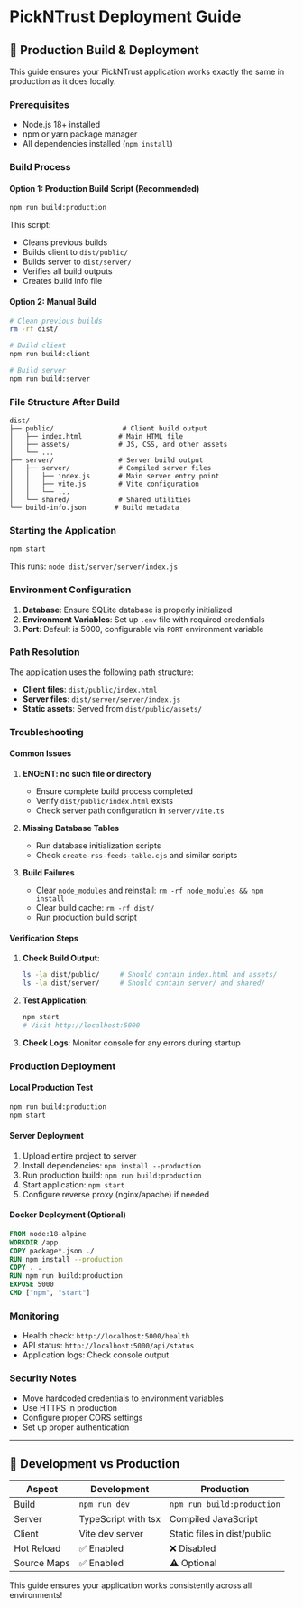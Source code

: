 # PickNTrust Deployment Guide

## 🚀 Production Build & Deployment

This guide ensures your PickNTrust application works exactly the same in production as it does locally.

### Prerequisites

- Node.js 18+ installed
- npm or yarn package manager
- All dependencies installed (`npm install`)

### Build Process

#### Option 1: Production Build Script (Recommended)
```bash
npm run build:production
```

This script:
- Cleans previous builds
- Builds client to `dist/public/`
- Builds server to `dist/server/`
- Verifies all build outputs
- Creates build info file

#### Option 2: Manual Build
```bash
# Clean previous builds
rm -rf dist/

# Build client
npm run build:client

# Build server  
npm run build:server
```

### File Structure After Build

```
dist/
├── public/                 # Client build output
│   ├── index.html         # Main HTML file
│   ├── assets/            # JS, CSS, and other assets
│   └── ...
├── server/                # Server build output
│   ├── server/            # Compiled server files
│   │   ├── index.js       # Main server entry point
│   │   ├── vite.js        # Vite configuration
│   │   └── ...
│   └── shared/            # Shared utilities
└── build-info.json       # Build metadata
```

### Starting the Application

```bash
npm start
```

This runs: `node dist/server/server/index.js`

### Environment Configuration

1. **Database**: Ensure SQLite database is properly initialized
2. **Environment Variables**: Set up `.env` file with required credentials
3. **Port**: Default is 5000, configurable via `PORT` environment variable

### Path Resolution

The application uses the following path structure:
- **Client files**: `dist/public/index.html`
- **Server files**: `dist/server/server/index.js`
- **Static assets**: Served from `dist/public/assets/`

### Troubleshooting

#### Common Issues

1. **ENOENT: no such file or directory**
   - Ensure complete build process completed
   - Verify `dist/public/index.html` exists
   - Check server path configuration in `server/vite.ts`

2. **Missing Database Tables**
   - Run database initialization scripts
   - Check `create-rss-feeds-table.cjs` and similar scripts

3. **Build Failures**
   - Clear `node_modules` and reinstall: `rm -rf node_modules && npm install`
   - Clear build cache: `rm -rf dist/`
   - Run production build script

#### Verification Steps

1. **Check Build Output**:
   ```bash
   ls -la dist/public/     # Should contain index.html and assets/
   ls -la dist/server/     # Should contain server/ and shared/
   ```

2. **Test Application**:
   ```bash
   npm start
   # Visit http://localhost:5000
   ```

3. **Check Logs**: Monitor console for any errors during startup

### Production Deployment

#### Local Production Test
```bash
npm run build:production
npm start
```

#### Server Deployment
1. Upload entire project to server
2. Install dependencies: `npm install --production`
3. Run production build: `npm run build:production`
4. Start application: `npm start`
5. Configure reverse proxy (nginx/apache) if needed

#### Docker Deployment (Optional)
```dockerfile
FROM node:18-alpine
WORKDIR /app
COPY package*.json ./
RUN npm install --production
COPY . .
RUN npm run build:production
EXPOSE 5000
CMD ["npm", "start"]
```

### Monitoring

- Health check: `http://localhost:5000/health`
- API status: `http://localhost:5000/api/status`
- Application logs: Check console output

### Security Notes

- Move hardcoded credentials to environment variables
- Use HTTPS in production
- Configure proper CORS settings
- Set up proper authentication

---

## 🔧 Development vs Production

| Aspect | Development | Production |
|--------|-------------|------------|
| Build | `npm run dev` | `npm run build:production` |
| Server | TypeScript with tsx | Compiled JavaScript |
| Client | Vite dev server | Static files in dist/public |
| Hot Reload | ✅ Enabled | ❌ Disabled |
| Source Maps | ✅ Enabled | ⚠️ Optional |

This guide ensures your application works consistently across all environments!